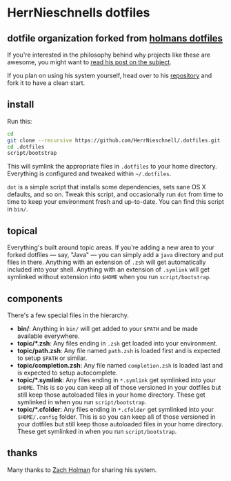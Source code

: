 # HerrNieschnells dotfiles
## dotfile organization forked from [holmans dotfiles](https://github.com/holman/dotfiles.git)

If you're interested in the philosophy behind why projects like these are
awesome, you might want to [read his post on the
subject](http://zachholman.com/2010/08/dotfiles-are-meant-to-be-forked/).

If you plan on using his system yourself, head over to his
[repository](https://github.com/holman/dotfiles.git) and fork it
to have a clean start.



## install

Run this:

```sh
cd
git clone --recursive https://github.com/HerrNieschnell/.dotfiles.git
cd .dotfiles
script/bootstrap
```

This will symlink the appropriate files in `.dotfiles` to your home directory.
Everything is configured and tweaked within `~/.dotfiles`.

`dot` is a simple script that installs some dependencies, sets sane OS X
defaults, and so on. Tweak this script, and occasionally run `dot` from
time to time to keep your environment fresh and up-to-date. You can find
this script in `bin/`.

## topical

Everything's built around topic areas. If you're adding a new area to your
forked dotfiles — say, "Java" — you can simply add a `java` directory and put
files in there. Anything with an extension of `.zsh` will get automatically
included into your shell. Anything with an extension of `.symlink` will get
symlinked without extension into `$HOME` when you run `script/bootstrap`.

## components

There's a few special files in the hierarchy.

- **bin/**: Anything in `bin/` will get added to your `$PATH` and be made
  available everywhere.
- **topic/\*.zsh**: Any files ending in `.zsh` get loaded into your
  environment.
- **topic/path.zsh**: Any file named `path.zsh` is loaded first and is
  expected to setup `$PATH` or similar.
- **topic/completion.zsh**: Any file named `completion.zsh` is loaded
  last and is expected to setup autocomplete.
- **topic/\*.symlink**: Any files ending in `*.symlink` get symlinked into
  your `$HOME`. This is so you can keep all of those versioned in your dotfiles
  but still keep those autoloaded files in your home directory. These get
  symlinked in when you run `script/bootstrap`.
- **topic/\*.cfolder**: Any files ending in `*.cfolder` get symlinked into
  your `$HOME/.config` folder. This is so you can keep all of those versioned in your dotfiles
  but still keep those autoloaded files in your home directory. These get
  symlinked in when you run `script/bootstrap`.


## thanks

Many thanks to [Zach Holman](https://github.com/holman) for sharing his system.
